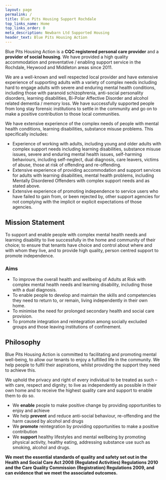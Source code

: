 ```yaml
---
layout: page
permalink: /
title: Blue Pits Housing Support Rochdale
top_links_name: Home
top_links_order: 0
meta_description: Newbarn Ltd Supported Housing
header_text: Blue Pits Housing Action
---
```


Blue Pits Housing Action is a **CQC registered personal care provider** and a **provider of social housing**. We have provided a high quality accommodation and preventative / enabling support service in the Rochdale, Heywood and Middleton areas since 2011.

We are a well-known and well respected local provider and have extensive experience of supporting adults with a variety of complex needs including hard to engage adults with severe and enduring mental health conditions, including those with paranoid schizophrenia, anti-social personality disorders, learning disabilities, Bi-Polar Affective Disorder and alcohol related dementia / memory loss. We have successfully supported people from long stay forensic institutions to settle in the community and go on to make a positive contribution to those local communities.

We have extensive experience of the complex needs of people with mental health conditions, learning disabilities, substance misuse problems.  This specifically includes:

- Experience of working with adults, including young and older adults with complex support needs including learning disabilities, substance misuse issues, severe and enduring mental health issues, self-harming behaviours, including self-neglect, dual diagnosis, care leavers, victims of abuse, those at risk of offending and re-offending.
- Extensive experience of providing accommodation and support services for adults with learning disabilities, mental health problems, including Mentally Disordered Offenders with complex support needs and as stated above.
- Extensive experience of promoting independence to service users who have failed to gain from, or been rejected by, other support agencies for not complying with the implicit or explicit expectations of those agencies.

## Mission Statement

To support and enable people with complex mental health needs and learning disability to live successfully in the home and community of their choice; to ensure that tenants have choice and control about where and with whom they live, and to provide high quality, person centred support to promote independence.

### Aims

- To improve the overall health and wellbeing of Adults at Risk with complex mental health needs and learning disability, including those with a dual diagnosis.
- To enable people to develop and maintain the skills and competencies they need to return to, or remain, living independently in their own home.
- To minimise the need for prolonged secondary health and social care provision.
- To promote integration and reintegration among socially excluded groups and those leaving institutions of confinement.

## Philosophy

Blue Pits Housing Action is committed to facilitating and promoting mental well-being, to allow our tenants to enjoy a fulfilled life in the community. We help people to fulfil their aspirations, whilst providing the support they need to achieve this.

We uphold the privacy and right of every individual to be treated as such – with care, respect and dignity; to live as independently as possible in their own home and to receive the highest quality care and support to enable them to do so.

- We **enable** people to make positive change by providing opportunities to enjoy and achieve
- We help **prevent** and reduce anti-social behaviour, re-offending and the harm caused by alcohol and drugs
- We **promote** reintegration by providing opportunities to make a positive contribution
- We **support** healthy lifestyles and mental wellbeing by promoting physical activity, healthy eating, addressing substance use such as smoking, alcohol and drugs.

**We meet the essential standards of quality and safety set out in the Health and Social Care Act 2008 (Regulated Activities) Regulations 2010 and the Care Quality Commission (Registration) Regulations 2009, and can evidence that we meet the associated outcomes.**
